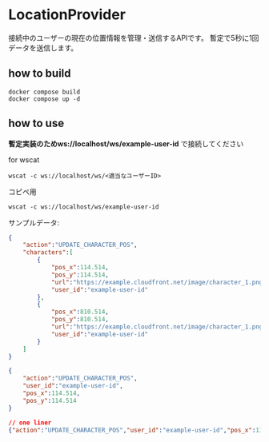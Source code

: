 # LocationProvider

接続中のユーザーの現在の位置情報を管理・送信するAPIです。
暫定で5秒に1回データを送信します。

## how to build

```shell
docker compose build
docker compose up -d
```

## how to use

**暫定実装のためws://localhost/ws/example-user-id** で接続してください

for wscat

```shell
wscat -c ws://localhost/ws/<適当なユーザーID>
```

コピペ用
```
wscat -c ws://localhost/ws/example-user-id
```


サンプルデータ:
```json
{
	"action":"UPDATE_CHARACTER_POS",
	"characters":[
		{
			"pos_x":114.514,
			"pos_y":114.514,
			"url":"https://example.cloudfront.net/image/character_1.png",
			"user_id":"example-user-id"
		},
		{
			"pos_x":810.514,
			"pos_y":810.514,
			"url":"https://example.cloudfront.net/image/character_1.png",
			"user_id":"example-user-id"
		}
	]
}
```

```json
{
	"action":"UPDATE_CHARACTER_POS",
	"user_id":"example-user-id",
	"pos_x":114.514,
	"pos_y":114.514
}

// one liner
{"action":"UPDATE_CHARACTER_POS","user_id":"example-user-id","pos_x":114.514,"pos_y":114.514}

```
